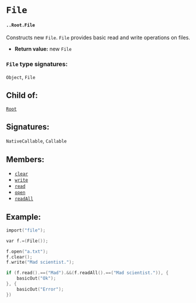 # `File`

#### `..Root.File`

Constructs new `File`. `File` provides basic read and write operations on files.

* **Return value:** new `File`

### `File` type signatures:

`Object`, `File`

## Child of:

[`Root`](docs..Root.md)

## Signatures:

`NativeCallable`, `Callable`

## Members:

- [`clear`](docs..Root.File.clear.md)
- [`write`](docs..Root.File.write.md)
- [`read`](docs..Root.File.read.md)
- [`open`](docs..Root.File.open.md)
- [`readAll`](docs..Root.File.readAll.md)

## Example:

```c
import("file");

var f.=(File());

f.open("a.txt");
f.clear();
f.write("Mad scientist.");

if (f.read().==("Mad").&&(f.readAll().==("Mad scientist.")), {
    basicOut("Ok");
}, {
    basicOut("Error");
})
```